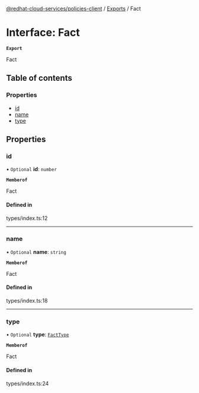 [@redhat-cloud-services/policies-client](../README.md) / [Exports](../modules.md) / Fact

# Interface: Fact

**`Export`**

Fact

## Table of contents

### Properties

- [id](Fact.md#id)
- [name](Fact.md#name)
- [type](Fact.md#type)

## Properties

### id

• `Optional` **id**: `number`

**`Memberof`**

Fact

#### Defined in

types/index.ts:12

___

### name

• `Optional` **name**: `string`

**`Memberof`**

Fact

#### Defined in

types/index.ts:18

___

### type

• `Optional` **type**: [`FactType`](../enums/FactType.md)

**`Memberof`**

Fact

#### Defined in

types/index.ts:24
